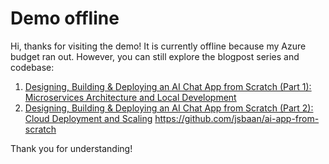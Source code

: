 # Demo offline
Hi, thanks for visiting the demo! It is currently offline because my Azure budget ran out. However, you can still explore the blogpost series and codebase:

1. [Designing, Building & Deploying an AI Chat App from Scratch (Part 1): Microservices Architecture and Local Development](https://medium.com/towards-data-science/designing-building-deploying-an-ai-chat-app-from-scratch-part-1-f1ebf5232d4d)
2. [Designing, Building & Deploying an AI Chat App from Scratch (Part 2): Cloud Deployment and Scaling](https://towardsdatascience.com/designing-building-deploying-an-ai-chat-app-from-scratch-part-2-c75f712eebe5)
https://github.com/jsbaan/ai-app-from-scratch

Thank you for understanding!
